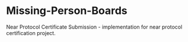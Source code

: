 # Missing-Person-Boards
Near Protocol Certificate Submission - implementation for near protocol certification project.
